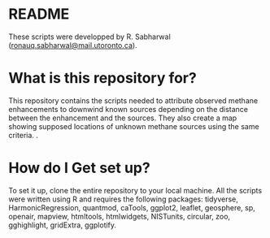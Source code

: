 # README
These scripts were developped by R. Sabharwal (ronauq.sabharwal@mail.utoronto.ca).

# What is this repository for?
This repository contains the scripts needed to attribute observed methane enhancements to downwind known sources depending on the distance between the enhancement and the sources. They also create a map showing supposed locations of unknown methane sources using the same criteria.    . 

# How do I Get set up?
To set it up, clone the entire repository to your local machine. All the scripts were written using R and requires the following packages: tidyverse, HarmonicRegression, quantmod, caTools, ggplot2, leaflet, geosphere, sp, openair, mapview, htmltools, htmlwidgets, NISTunits, circular, zoo, gghighlight, gridExtra, ggplotify. 

